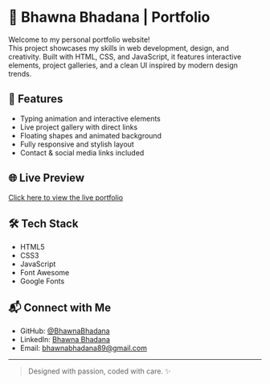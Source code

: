 # 💼 Bhawna Bhadana | Portfolio

Welcome to my personal portfolio website!  
This project showcases my skills in web development, design, and creativity. Built with HTML, CSS, and JavaScript, it features interactive elements, project galleries, and a clean UI inspired by modern design trends.

## 🚀 Features
- Typing animation and interactive elements
- Live project gallery with direct links
- Floating shapes and animated background
- Fully responsive and stylish layout
- Contact & social media links included

## 🌐 Live Preview
[Click here to view the live portfolio](https://bhawna-bhadana.github.io/portfolio)

## 🛠️ Tech Stack
- HTML5
- CSS3
- JavaScript
- Font Awesome
- Google Fonts

## 📬 Connect with Me
- GitHub: [@BhawnaBhadana](https://github.com/BhawnaBhadana)
- LinkedIn: [Bhawna Bhadana](www.linkedin.com/in/bhawna-bhadana-a742612b1)
- Email: bhawnabhadana89@gmail.com

---

> Designed with passion, coded with care. ✨
